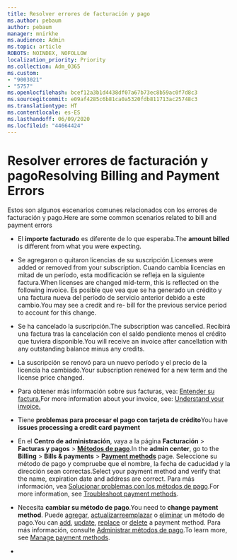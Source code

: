 ```yaml
---
title: Resolver errores de facturación y pago
ms.author: pebaum
author: pebaum
manager: mnirkhe
ms.audience: Admin
ms.topic: article
ROBOTS: NOINDEX, NOFOLLOW
localization_priority: Priority
ms.collection: Adm_O365
ms.custom:
- "9003021"
- "5757"
ms.openlocfilehash: bcef12a3b1d4438df07a67b73ec8b59ac0f7d8c3
ms.sourcegitcommit: e09af4285c6b81ca0a5320fdb811713ac25748c3
ms.translationtype: HT
ms.contentlocale: es-ES
ms.lasthandoff: 06/09/2020
ms.locfileid: "44664424"
---
```

# <a name="resolving-billing-and-payment-errors"></a><span data-ttu-id="be61c-102">Resolver errores de facturación y pago</span><span class="sxs-lookup"><span data-stu-id="be61c-102">Resolving Billing and Payment Errors</span></span>

<span data-ttu-id="be61c-103">Estos son algunos escenarios comunes relacionados con los errores de facturación y pago.</span><span class="sxs-lookup"><span data-stu-id="be61c-103">Here are some common scenarios related to bill and payment errors</span></span>

- <span data-ttu-id="be61c-104">El **importe facturado** es diferente de lo que esperaba.</span><span class="sxs-lookup"><span data-stu-id="be61c-104">The  **amount billed** is different from what you were expecting.</span></span>
- <span data-ttu-id="be61c-105">Se agregaron o quitaron licencias de su suscripción.</span><span class="sxs-lookup"><span data-stu-id="be61c-105">Licenses were added or removed from your subscription.</span></span> <span data-ttu-id="be61c-106">Cuando cambia licencias en mitad de un período, esta modificación se refleja en la siguiente factura.</span><span class="sxs-lookup"><span data-stu-id="be61c-106">When licenses are changed mid-term, this is reflected on the following invoice.</span></span> <span data-ttu-id="be61c-107">Es posible que vea que se ha generado un crédito y una factura nueva del período de servicio anterior debido a este cambio.</span><span class="sxs-lookup"><span data-stu-id="be61c-107">You may see a credit and re- bill for the previous service period to account for this change.</span></span>
- <span data-ttu-id="be61c-108">Se ha cancelado la suscripción.</span><span class="sxs-lookup"><span data-stu-id="be61c-108">The subscription was cancelled.</span></span> <span data-ttu-id="be61c-109">Recibirá una factura tras la cancelación con el saldo pendiente menos el crédito que tuviera disponible.</span><span class="sxs-lookup"><span data-stu-id="be61c-109">You will receive an invoice after cancellation with any outstanding balance minus any credits.</span></span>
- <span data-ttu-id="be61c-110">La suscripción se renovó para un nuevo período y el precio de la licencia ha cambiado.</span><span class="sxs-lookup"><span data-stu-id="be61c-110">Your subscription renewed for a new term and the license price changed.</span></span>
- <span data-ttu-id="be61c-111">Para obtener más información sobre sus facturas, vea: [Entender su factura.](https://docs.microsoft.com/microsoft-365/commerce/billing-and-payments/understand-your-invoice2)</span><span class="sxs-lookup"><span data-stu-id="be61c-111">For more information about your invoice, see:  [Understand your invoice.](https://docs.microsoft.com/microsoft-365/commerce/billing-and-payments/understand-your-invoice2)</span></span>
- <span data-ttu-id="be61c-112">Tiene **problemas para procesar el pago con tarjeta de crédito**</span><span class="sxs-lookup"><span data-stu-id="be61c-112">You have  **issues processing a credit card payment**</span></span>
- <span data-ttu-id="be61c-113">En el **Centro de administración**, vaya a la página **Facturación**  >  **Facturas y pagos**  >  **[Métodos de pago](https://go.microsoft.com/fwlink/p/?linkid=2018806)**.</span><span class="sxs-lookup"><span data-stu-id="be61c-113">In the  **admin center**, go to the  **Billing**  >  **Bills & payments**  >  **[Payment methods](https://go.microsoft.com/fwlink/p/?linkid=2018806)** page.</span></span> <span data-ttu-id="be61c-114">Seleccione su método de pago y compruebe que el nombre, la fecha de caducidad y la dirección sean correctas.</span><span class="sxs-lookup"><span data-stu-id="be61c-114">Select your payment method and verify that the name, expiration date and address are correct.</span></span> <span data-ttu-id="be61c-115">Para más información, vea [Solucionar problemas con los métodos de pago](https://docs.microsoft.com/microsoft-365/commerce/billing-and-payments/manage-payment-methods#troubleshoot-payment-methods).</span><span class="sxs-lookup"><span data-stu-id="be61c-115">For more information, see  [Troubleshoot payment methods](https://docs.microsoft.com/microsoft-365/commerce/billing-and-payments/manage-payment-methods#troubleshoot-payment-methods).</span></span>

- <span data-ttu-id="be61c-116">Necesita **cambiar su método de pago**.</span><span class="sxs-lookup"><span data-stu-id="be61c-116">You need to  **change payment method**.</span></span> <span data-ttu-id="be61c-117">Puede [agregar](https://docs.microsoft.com/microsoft-365/commerce/billing-and-payments/manage-payment-methods?view=o365-worldwide#add-a-payment-method), [actualizar](https://docs.microsoft.com/microsoft-365/commerce/billing-and-payments/manage-payment-methods?view=o365-worldwide#update-payment-method-details)[reemplazar](https://docs.microsoft.com/microsoft-365/commerce/billing-and-payments/manage-payment-methods?view=o365-worldwide#replace-a-payment-method) o [eliminar](https://docs.microsoft.com/microsoft-365/commerce/billing-and-payments/manage-payment-methods?view=o365-worldwide#delete-a-payment-method) un método de pago.</span><span class="sxs-lookup"><span data-stu-id="be61c-117">You can [add](https://docs.microsoft.com/microsoft-365/commerce/billing-and-payments/manage-payment-methods?view=o365-worldwide#add-a-payment-method),  [update](https://docs.microsoft.com/microsoft-365/commerce/billing-and-payments/manage-payment-methods?view=o365-worldwide#update-payment-method-details),  [replace](https://docs.microsoft.com/microsoft-365/commerce/billing-and-payments/manage-payment-methods?view=o365-worldwide#replace-a-payment-method)  or  [delete](https://docs.microsoft.com/microsoft-365/commerce/billing-and-payments/manage-payment-methods?view=o365-worldwide#delete-a-payment-method)  a payment method.</span></span> <span data-ttu-id="be61c-118">Para más información, consulte [Administrar métodos de pago](https://docs.microsoft.com/microsoft-365/commerce/billing-and-payments/manage-payment-methods?view=o365-worldwide).</span><span class="sxs-lookup"><span data-stu-id="be61c-118">To learn more, see  [Manage payment methods](https://docs.microsoft.com/microsoft-365/commerce/billing-and-payments/manage-payment-methods?view=o365-worldwide).</span></span>
- 